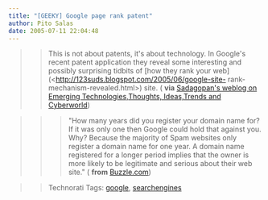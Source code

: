 ```yaml
---
title: "[GEEKY] Google page rank patent"
author: Pito Salas
date: 2005-07-11 22:04:48
---
```


>>

>> This is not about patents, it's about technology. In Google's recent patent
application they reveal some interesting and possibly surprising tidbits of
[how they rank your web](<http://123suds.blogspot.com/2005/06/google-site-
rank-mechanism-revealed.html>) site. ( **via** [Sadagopan's weblog on Emerging
Technologies,Thoughts, Ideas,Trends and
Cyberworld](<http://123suds.blogspot.com/>))

>>

>>> "How many years did you register your domain name for? If it was only one
then Google could hold that against you. Why? Because the majority of Spam
websites only register a domain name for one year. A domain name registered
for a longer period implies that the owner is more likely to be legitimate and
serious about their web site." ( **from**
[Buzzle.com](<http://www.buzzle.com/editorials/6-10-2005-71368.asp>))

>>

>> Technorati Tags: [google](<http://technorati.com/tag/google>),
[searchengines](<http://technorati.com/tag/searchengines>)


